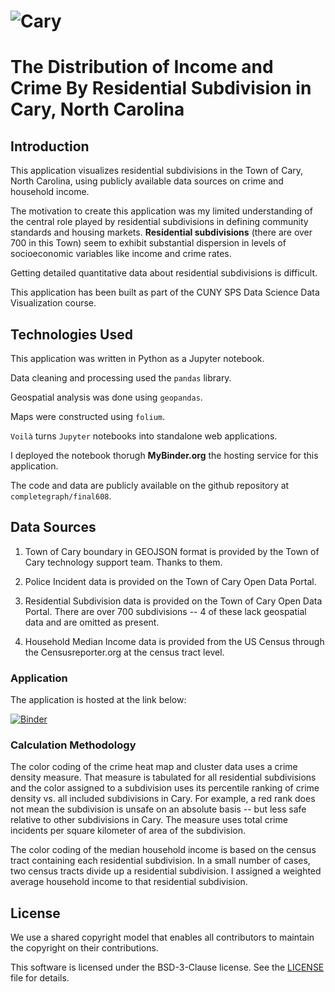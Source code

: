 # ![Cary](https://www.townofcary.org/Home/ShowPublishedImage/26839/637414707996500000)

# The Distribution of Income and Crime By Residential Subdivision in Cary, North Carolina

## Introduction

This application visualizes residential subdivisions in the Town of
Cary, North Carolina, using publicly available data sources on crime and household income.

The motivation to create this application was my limited understanding of the central
role played by residential subdivisions in defining community standards and housing markets.
__Residential subdivisions__ (there are over 700 in this Town) seem to exhibit substantial dispersion in levels of socioeconomic variables like income and crime rates.

Getting detailed quantitative data about residential subdivisions is difficult.

This application has been built as part of the CUNY SPS Data Science Data Visualization course.  

## Technologies Used

This application was written in Python as a Jupyter notebook.

Data cleaning and processing used the `pandas` library.

Geospatial analysis was done using `geopandas`.

Maps were constructed using `folium`.

`Voilà` turns `Jupyter` notebooks into standalone web applications.

I deployed the notebook thorugh **MyBinder.org**  the hosting service for this application.

The code and data are publicly available on the github repository at `completegraph/final608`.

## Data Sources

  1.  Town of Cary boundary in GEOJSON format is provided by the Town of Cary technology support team.   Thanks to them.

  2.  Police Incident data is provided on the Town of Cary Open Data Portal.

  3.  Residential Subdivision data is provided on the Town of Cary Open Data Portal.  There are over 700 subdivisions -- 4 of these lack geospatial data and are omitted as present.

  4.  Household Median Income data is provided from the US Census through the Censusreporter.org at the census tract level.

### Application

The application is hosted at the link below:

[![Binder](https://mybinder.org/badge_logo.svg)](https://mybinder.org/v2/gh/completegraph/final608/master?filepath=voila%2Frender%2Fcary_v3.ipynb)

### Calculation Methodology

The color coding of the crime heat map and cluster data uses a crime density measure.  That measure is tabulated for all residential subdivisions and the color assigned to a subdivision uses its percentile ranking of crime density vs. all included subdivisions in Cary.   For example, a red rank does not mean the subdivision is unsafe on an absolute basis -- but less safe relative to other subdivisions in Cary.   The measure uses total crime incidents per square kilometer of area of the subdivision.

The color coding of the median household income is based on the census tract containing each residential subdivision.   In a small number of cases, two census tracts divide up a residential subdivision.  I assigned a weighted average household income to that residential subdivision.


## License

We use a shared copyright model that enables all contributors to maintain the
copyright on their contributions.

This software is licensed under the BSD-3-Clause license. See the
[LICENSE](LICENSE) file for details.
